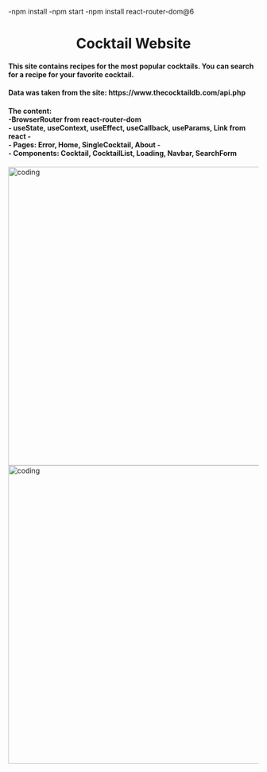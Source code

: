 -npm install 
-npm start
-npm install react-router-dom@6 

<h1 align="center">Cocktail Website</h1>

<h4>This site contains recipes for the most popular cocktails.
You can search for a recipe for your favorite cocktail.</h4>

<h4>Data was taken from the site: https://www.thecocktaildb.com/api.php </h4>

<h4> The content:
  </br>
   -BrowserRouter from react-router-dom
  </br>
  - useState, useContext, useEffect, useCallback, useParams, Link from react
  - </br>
  - Pages: Error, Home, SingleCocktail, About 
  - </br>
  - Components: Cocktail, CocktailList, Loading, Navbar, SearchForm
</h4>


<img align="left" alt="coding" width="600" src="https://markovicmaja.files.wordpress.com/2023/02/sli1.jpg?w=1024">


<img align="rightt" alt="coding" width="600" src="https://markovicmaja.files.wordpress.com/2023/02/sli.jpg?w=1024">

